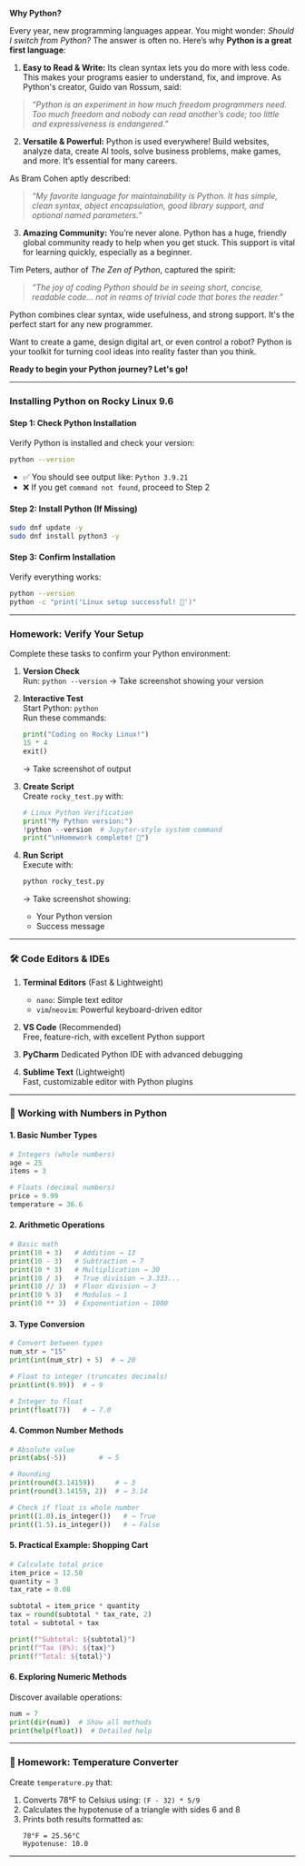 **Why Python?**

Every year, new programming languages appear. You might wonder: *Should I switch from Python?* The answer is often no. Here’s why **Python is a great first language**:

1.  **Easy to Read & Write:** Its clean syntax lets you do more with less code. This makes your programs easier to understand, fix, and improve. As Python's creator, Guido van Rossum, said:
  > *“Python is an experiment in how much freedom programmers need. Too much freedom and nobody can read another’s code; too little and expressiveness is endangered.”*

2.  **Versatile & Powerful:** Python is used everywhere! Build websites, analyze data, create AI tools, solve business problems, make games, and more. It’s essential for many careers.

As Bram Cohen aptly described:

  >*“My favorite language for maintainability is Python. It has simple, clean syntax, object encapsulation, good library support, and optional named parameters.”*

3.  **Amazing Community:** You’re never alone. Python has a huge, friendly global community ready to help when you get stuck. This support is vital for learning quickly, especially as a beginner.

Tim Peters, author of *The Zen of Python*, captured the spirit:
> *“The joy of coding Python should be in seeing short, concise, readable code... not in reams of trivial code that bores the reader.”*

Python combines clear syntax, wide usefulness, and strong support. It's the perfect start for any new programmer.

Want to create a game, design digital art, or even control a robot? Python is your toolkit for turning cool ideas into reality faster than you think.

**Ready to begin your Python journey? Let's go!**

---
### **Installing Python on Rocky Linux 9.6**

#### Step 1: Check Python Installation
Verify Python is installed and check your version:
```bash
python --version
```
- ✅ You should see output like: `Python 3.9.21`
- ❌ If you get `command not found`, proceed to Step 2

#### Step 2: Install Python (If Missing)
```bash
sudo dnf update -y
sudo dnf install python3 -y
```

#### Step 3: Confirm Installation
Verify everything works:
```bash
python --version
python -c "print('Linux setup successful! 🐧')"
```

---

### **Homework: Verify Your Setup**
Complete these tasks to confirm your Python environment:

1. **Version Check**  
   Run: `python --version` → Take screenshot showing your version

2. **Interactive Test**  
   Start Python: `python`  
   Run these commands:
   ```python
   print("Coding on Rocky Linux!")
   15 * 4
   exit()
   ```
   → Take screenshot of output

3. **Create Script**  
   Create `rocky_test.py` with:
   ```python
   # Linux Python Verification
   print("My Python version:")
   !python --version  # Jupyter-style system command
   print("\nHomework complete! 🎉")
   ```

4. **Run Script**  
   Execute with:
   ```bash
   python rocky_test.py
   ```
   → Take screenshot showing:
   - Your Python version
   - Success message

---


### 🛠️ Code Editors & IDEs  

1. **Terminal Editors** (Fast & Lightweight)  
   - `nano`: Simple text editor  
   - `vim`/`neovim`: Powerful keyboard-driven editor 

2. **VS Code** (Recommended)  
   Free, feature-rich, with excellent Python support


3. **PyCharm**
   Dedicated Python IDE with advanced debugging  


4. **Sublime Text** (Lightweight)  
   Fast, customizable editor with Python plugins  
---

### 🔢 Working with Numbers in Python  

#### **1. Basic Number Types**  
```python
# Integers (whole numbers)
age = 25
items = 3

# Floats (decimal numbers)
price = 9.99
temperature = 36.6
```

#### **2. Arithmetic Operations**  
```python
# Basic math
print(10 + 3)   # Addition → 13
print(10 - 3)   # Subtraction → 7
print(10 * 3)   # Multiplication → 30
print(10 / 3)   # True division → 3.333...
print(10 // 3)  # Floor division → 3
print(10 % 3)   # Modulus → 1
print(10 ** 3)  # Exponentiation → 1000
```

#### **3. Type Conversion**  
```python
# Convert between types
num_str = "15"
print(int(num_str) + 5)  # → 20

# Float to integer (truncates decimals)
print(int(9.99))  # → 9

# Integer to float
print(float(7))   # → 7.0
```

#### **4. Common Number Methods**  
```python
# Absolute value
print(abs(-5))        # → 5

# Rounding
print(round(3.14159))     # → 3
print(round(3.14159, 2))  # → 3.14

# Check if float is whole number
print((1.0).is_integer())   # → True
print((1.5).is_integer())   # → False
```

#### **5. Practical Example: Shopping Cart**  
```python
# Calculate total price
item_price = 12.50
quantity = 3
tax_rate = 0.08

subtotal = item_price * quantity
tax = round(subtotal * tax_rate, 2)
total = subtotal + tax

print(f"Subtotal: ${subtotal}")
print(f"Tax (8%): ${tax}")
print(f"Total: ${total}")
```

#### **6. Exploring Numeric Methods**  
Discover available operations:
```python
num = 7
print(dir(num))  # Show all methods
print(help(float))  # Detailed help
```

---

### 🧪 Homework: Temperature Converter  
Create `temperature.py` that:
1. Converts 78°F to Celsius using: `(F - 32) * 5/9`
2. Calculates the hypotenuse of a triangle with sides 6 and 8
3. Prints both results formatted as:
   ```
   78°F = 25.56°C
   Hypotenuse: 10.0
   ```

---

